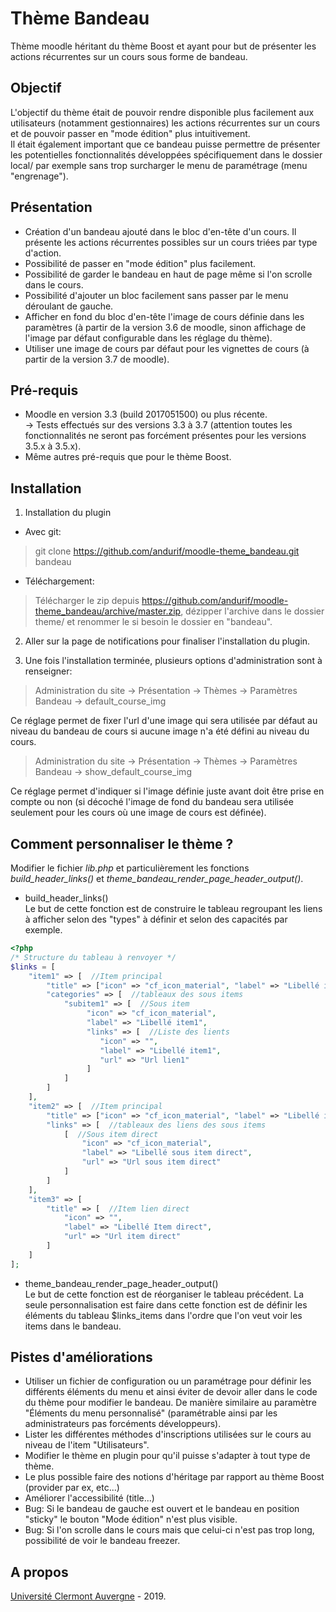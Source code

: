 Thème Bandeau
==================================
Thème moodle héritant du thème Boost et ayant pour but de présenter les actions récurrentes sur un cours sous forme de bandeau.

Objectif
------------
L'objectif du thème était de pouvoir rendre disponible plus facilement aux utilisateurs (notamment gestionnaires) les actions récurrentes sur un cours et de pouvoir passer en "mode édition" plus intuitivement. <br/>
Il était également important que ce bandeau puisse permettre de présenter les potentielles fonctionnalités développées spécifiquement dans le dossier local/ par exemple sans trop surcharger le menu de paramétrage (menu "engrenage").

Présentation
------------
- Création d'un bandeau ajouté dans le bloc d'en-tête d'un cours. Il présente les actions récurrentes possibles sur un cours triées par type d'action.
- Possibilité de passer en "mode édition" plus facilement.
- Possibilité de garder le bandeau en haut de page même si l'on scrolle dans le cours.
- Possibilité d'ajouter un bloc facilement sans passer par le menu déroulant de gauche.
- Afficher en fond du bloc d'en-tête l'image de cours définie dans les paramètres (à partir de la version 3.6 de moodle, sinon affichage de l'image par défaut configurable dans les réglage du thème).
- Utiliser une image de cours par défaut pour les vignettes de cours (à partir de la version 3.7 de moodle).

Pré-requis
------------
- Moodle en version 3.3 (build 2017051500) ou plus récente.<br/>
-> Tests effectués sur des versions 3.3 à 3.7 (attention toutes les fonctionnalités ne seront pas forcément présentes pour les versions 3.5.x à 3.5.x).<br/>
- Même autres pré-requis que pour le thème Boost.

Installation
------------
1. Installation du plugin

- Avec git:
> git clone https://github.com/andurif/moodle-theme_bandeau.git bandeau

- Téléchargement:
> Télécharger le zip depuis https://github.com/andurif/moodle-theme_bandeau/archive/master.zip, dézipper l'archive dans le dossier theme/ et renommer le si besoin le dossier en "bandeau".
  
2. Aller sur la page de notifications pour finaliser l'installation du plugin.

3. Une fois l'installation terminée, plusieurs options d'administration sont à renseigner:

> Administration du site -> Présentation -> Thèmes -> Paramètres Bandeau -> default_course_img

Ce réglage permet de fixer l'url d'une image qui sera utilisée par défaut au niveau du bandeau de cours si aucune image n'a été défini au niveau du cours.

> Administration du site -> Présentation -> Thèmes -> Paramètres Bandeau -> show_default_course_img

Ce réglage permet d'indiquer si l'image définie juste avant doit être prise en compte ou non (si décoché l'image de fond du bandeau sera utilisée seulement pour les cours où une image de cours est définée).

Comment personnaliser le thème ?
-----
Modifier le fichier <i>lib.php</i> et particulièrement les fonctions <i>build_header_links()</i> et <i>theme_bandeau_render_page_header_output()</i>.

- build_header_links()<br/>
Le but de cette fonction est de construire le tableau regroupant les liens à afficher selon des "types" à définir et selon des capacités par exemple.<br/>
```php
<?php
/* Structure du tableau à renvoyer */
$links = [
    "item1" => [  //Item principal
        "title" => ["icon" => "cf_icon_material", "label" => "Libellé item1"],
        "categories" => [  //tableaux des sous items
            "subitem1" => [  //Sous item
                 "icon" => "cf_icon_material",
                 "label" => "Libellé item1",
                 "links" => [  //Liste des lients
                    "icon" => "",
                    "label" => "Libellé item1",
                    "url" => "Url lien1"
                 ]
            ]
        ]
    ],
    "item2" => [  //Item principal
        "title" => ["icon" => "cf_icon_material", "label" => "Libellé item2"],
        "links" => [  //tableaux des liens des sous items
            [  //Sous item direct
                "icon" => "cf_icon_material",
                "label" => "Libellé sous item direct",
                "url" => "Url sous item direct"
            ]
        ]
    ],
    "item3" => [
        "title" => [  //Item lien direct
            "icon" => "",
            "label" => "Libellé Item direct",
            "url" => "Url item direct"
        ]
    ]
];
```

- theme_bandeau_render_page_header_output()<br/>
Le but de cette fonction est de réorganiser le tableau précédent. La seule personnalisation est faire dans cette fonction est de définir les éléments du tableau $links_items dans l'ordre que l'on veut voir les items dans le bandeau.


Pistes d'améliorations
-----
- Utiliser un fichier de configuration ou un paramétrage pour définir les différents éléments du menu et ainsi éviter de devoir aller dans le code du thème pour modifier le bandeau. De manière similaire au paramètre "Éléments du menu personnalisé" (paramétrable ainsi par les administrateurs pas forcéments développeurs).
- Lister les différentes méthodes d'inscriptions utilisées sur le cours au niveau de l'item "Utilisateurs".
- Modifier le thème en plugin pour qu'il puisse s'adapter à tout type de thème.
- Le plus possible faire des notions d'héritage par rapport au thème Boost (provider par ex, etc...)
- Améliorer l'accessibilité (title...)
- Bug: Si le bandeau de gauche est ouvert et le bandeau en position "sticky" le bouton "Mode édition" n'est plus visible.
- Bug: Si l'on scrolle dans le cours mais que celui-ci n'est pas trop long, possibilité de voir le bandeau freezer. 

A propos
------
<a href="https://www.uca.fr">Université Clermont Auvergne</a> - 2019.<br/>
